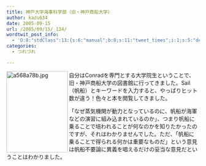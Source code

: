 ```yaml
---
title: 神戸大学海事科学部（旧・神戸商船大学）
author: kazu634
date: 2005-09-15
url: /2005/09/15/_134/
wordtwit_post_info:
  - 'O:8:"stdClass":13:{s:6:"manual";b:0;s:11:"tweet_times";i:1;s:5:"delay";i:0;s:7:"enabled";i:1;s:10:"separation";s:2:"60";s:7:"version";s:3:"3.7";s:14:"tweet_template";b:0;s:6:"status";i:2;s:6:"result";a:0:{}s:13:"tweet_counter";i:2;s:13:"tweet_log_ids";a:1:{i:0;i:2045;}s:9:"hash_tags";a:0:{}s:8:"accounts";a:1:{i:0;s:7:"kazu634";}}'
categories:
  - つれづれ

---
```

<div class="section">
<p>
<a href="http://image.blog.livedoor.jp/simoom634/imgs/a/5/a568a78b.jpg" onclick="__gaTracker('send', 'event', 'outbound-article', 'http://image.blog.livedoor.jp/simoom634/imgs/a/5/a568a78b.jpg', '');" target="_blank"><img width="160" align="left" alt="a568a78b.jpg" src="http://image.blog.livedoor.jp/simoom634/imgs/a/5/a568a78b-s.jpg" class="pict" height="213" border="0" /></a>
</p></p> 
  
<p>
    自分はConradを専門とする大学院生ということで、旧・神戸商船大学の図書館に行ってきました。Sail（帆船）とキーワードを入力すると、やっぱりヒット数が違う！色々と本を閲覧してきました。
</p></p> 
  
<p>
    「なぜ蒸気機関が動力となっているのに、帆船が海軍などの演習に組み込まれているのか」、つまり帆船に乗ることで培われることが何なのかを知りたかったのですが、それはわかりませんでした。ただ、「帆船に乗ることで得られる何かは重要なものだ」という意見は帆船不要論に異義を唱えるだけの妥当な意見だということはわかりました。
</p>
</div>